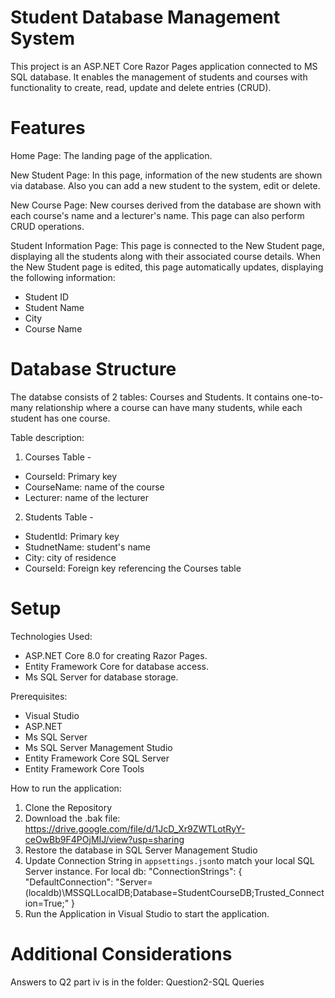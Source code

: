 # Student Database Management System
This project is an ASP.NET Core Razor Pages application connected to MS SQL database. It enables the management of students and courses with functionality to create, read, update and delete entries (CRUD).

# Features
Home Page:
The landing page of the application.

New Student Page:
In this page, information of the new students are shown via database. Also you can add a new student to the system, edit or delete. 

New Course Page:
New courses derived from the database are shown with each course's name and a lecturer's name. This page can also perform CRUD operations.

Student Information Page:
This page is connected to the New Student page, displaying all the students along with their associated course details. When the New Student page is edited, this page automatically updates, displaying the following information: 
- Student ID
- Student Name
- City
- Course Name

# Database Structure
The databse consists of 2 tables: Courses and Students. It contains one-to-many relationship where a course can have many students, while each student has one course.

Table description:
1. Courses Table -
- CourseId: Primary key
- CourseName: name of the course
- Lecturer: name of the lecturer
  
2. Students Table -
- StudentId: Primary key
- StudnetName: student's name
- City: city of residence
- CourseId: Foreign key referencing the Courses table
  
# Setup
Technologies Used:
- ASP.NET Core 8.0 for creating Razor Pages.
- Entity Framework Core for database access.
- Ms SQL Server for database storage.

Prerequisites:
- Visual Studio
- ASP.NET
- Ms SQL Server
- Ms SQL Server Management Studio
- Entity Framework Core SQL Server
- Entity Framework Core Tools

How to run the application:
1. Clone the Repository
2. Download the .bak file:
    https://drive.google.com/file/d/1JcD_Xr9ZWTLotRyY-ceOwBb9F4POjMIJ/view?usp=sharing
3. Restore the database in SQL Server Management Studio
4. Update Connection String in `appsettings.json`to match your local SQL Server instance. For local db:
   "ConnectionStrings": {
  "DefaultConnection": "Server=(localdb)\\MSSQLLocalDB;Database=StudentCourseDB;Trusted_Connection=True;"
}
5. Run the Application in Visual Studio to start the application.

# Additional Considerations
Answers to Q2 part iv is in the folder: Question2-SQL Queries
